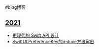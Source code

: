#blog博客

## [2021](https://github.com/zhuzhuxingtianxia/GitBlog/tree/master/2021)
* [更现代的 Swift API 设计](https://github.com/zhuzhuxingtianxia/GitBlog/blob/master/2021/SwiftUI-PreferenceKey%E7%9A%84reduce%E6%96%B9%E6%B3%95%E8%A7%A3%E5%AF%86/SwiftUI-PreferenceKey%E7%9A%84reduce%E6%96%B9%E6%B3%95%E8%A7%A3%E5%AF%86.md)
* [SwiftUI:PreferenceKey的reduce方法解密](https://github.com/zhuzhuxingtianxia/GitBlog/blob/master/2021/%E6%9B%B4%E7%8E%B0%E4%BB%A3%E7%9A%84%20Swift%20API%20%E8%AE%BE%E8%AE%A1/%E6%9B%B4%E7%8E%B0%E4%BB%A3%E7%9A%84%20Swift%20API%20%E8%AE%BE%E8%AE%A1.md)


